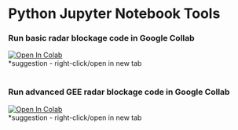 # Python Jupyter Notebook Tools <br>

### Run basic radar blockage code in Google Collab <br>
[![Open In Colab](https://colab.research.google.com/assets/colab-badge.svg)](https://colab.research.google.com/github/serbinsh/amf3_seus/blob/main/python/amf3_radar_blockage_demo_collab.ipynb) <br>
*suggestion - right-click/open in new tab
<br>
<br>

### Run advanced GEE radar blockage code in Google Collab <br>
[![Open In Colab](https://colab.research.google.com/assets/colab-badge.svg)](https://colab.research.google.com/github/serbinsh/amf3_seus/blob/main/python/amf3_radar_blockage_demo_gee.ipynb) <br>
*suggestion - right-click/open in new tab
